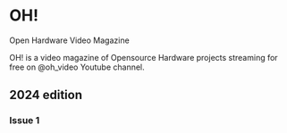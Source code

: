 # OH!
Open Hardware Video Magazine

OH! is a video magazine of Opensource Hardware projects streaming for free on @oh_video Youtube channel.

## 2024 edition
### Issue 1




